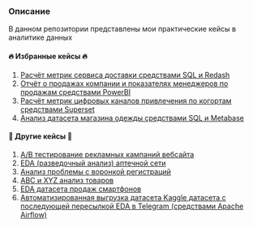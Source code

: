 ### Описание

В данном репозитории представлены мои практические кейсы в аналитике данных

#### 🔥 Избранные кейсы 🔥

1) [Расчёт метрик сервиса доставки средствами SQL и Redash](https://github.com/lSershl/DataAnalytics/blob/master/1_SQL/1_%D0%92%D0%B2%D0%B5%D0%B4%D0%B5%D0%BD%D0%B8%D0%B5.md)
2) [Отчёт о продажах компании и показателях менеджеров по продажам средствами PowerBI](https://github.com/lSershl/DataAnalytics/blob/master/5_BI_tools/1_Power_BI/1_Sales_report/1_%D0%A1%D0%BE%D0%B4%D0%B5%D1%80%D0%B6%D0%B0%D0%BD%D0%B8%D0%B5_%D0%BE%D1%82%D1%87%D1%91%D1%82%D0%B0.md)
3) [Расчёт метрик цифровых каналов привлечения по когортам средствами Superset](https://github.com/lSershl/DataAnalytics/blob/master/5_BI_tools/3_Superset/1_Marketing_digital_channels/1_%D0%92%D0%B2%D0%B5%D0%B4%D0%B5%D0%BD%D0%B8%D0%B5.md)
4) [Анализ датасета магазина одежды средствами SQL и Metabase](https://github.com/lSershl/DataAnalytics/blob/master/5_BI_tools/2_Metabase/1_Retail_fashion_sales/1_%D0%92%D0%B2%D0%B5%D0%B4%D0%B5%D0%BD%D0%B8%D0%B5.md)

#### 🔎 Другие кейсы 🔎

1) [A/B тестирование рекламных кампаний вебсайта](https://github.com/lSershl/DataAnalytics/blob/master/4_AB_tests/1_Website_ad_campaigns_test/1_AB_testing.ipynb)
2) [EDA (разведочный анализ) аптечной сети](https://github.com/lSershl/DataAnalytics/blob/master/2_Python/2_Pharmacy_chain_analysis/1_EDA.ipynb)
3) [Анализ проблемы с воронкой регистраций](https://github.com/lSershl/DataAnalytics/blob/master/2_Python/3_Registration_funnel_analysis/1_Analysis.ipynb)
4) [ABC и XYZ анализ товаров](https://github.com/lSershl/DataAnalytics/blob/master/3_ABC_XYZ_analysis/1_ABC_XYZ_%D0%B0%D0%BD%D0%B0%D0%BB%D0%B8%D0%B7_%D1%82%D0%BE%D0%B2%D0%B0%D1%80%D0%BE%D0%B2.md)
5) [EDA датасета продаж смартфонов](https://github.com/lSershl/DataAnalytics/blob/master/2_Python/1_Smartphones_analysis/1_EDA.ipynb)
6) [Автоматизированная выгрузка датасета Kaggle датасета с последующей пересылкой EDA в Telegram (средствами Apache Airflow)](https://github.com/lSershl/DataAnalytics/blob/master/6_Other/1_Airflow/1_Kaggle_load_with_Telegram_notifications/1_%D0%9E%D0%BF%D0%B8%D1%81%D0%B0%D0%BD%D0%B8%D0%B5.md)
